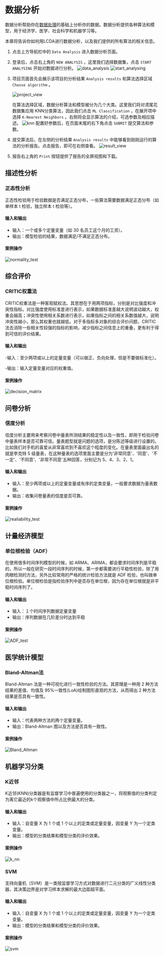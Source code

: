 # 数据分析

数据分析帮助你在[数据处理](./data-processing.md)的基础上分析你的数据。数据分析提供各种算法和模型，用于经济学、医学、社会科学和机器学习等。

本章将告诉你如何用LCDA进行数据分析，以及我们提供的所有算法的相关信息。

1. 点击上方导航栏中的 `Data Analysis` 进入数据分析页面。

2. 登录后，点击右上角的 `NEW ANALYSIS` ，这里我们选择数据集，点击 `START ANALYSING` 开始对数据进行分析。
![data_analysis](/images/data-analysis/data_analysis.png)
![start_analysing](/images/data-analysis/start_analysing.png)

3. 项目页面首先会展示该项目的分析结果 `Analysis results` 和算法选择区域 `Choose algorithm` 。

   ![project_view](/images/data-analysis/project_view.png)

   在算法选择区域，数据分析算法和模型被分为几个大类。这里我们将对鸢尾花数据集应用 KNN分类算法，因此我们点击 `ML Classification` ，在展开项中选择 `K-Nearest Neighbors` 。右侧将会显示算法的介绍，可选参数及相应描述。
   ![knn](/images/data-analysis/knn.png)
   配置好参数后，在页面末尾的右下角点击 `SUBMIT` 提交算法和参数。

4. 提交算法后，在左侧的分析结果 `Analysis results` 中能够看到刚刚运行的算法的分析报告。点击报告，即可在右侧查看。
   ![result_view](/images/data-analysis/result_view.png)

5. 报告右上角的 `Print` 按钮提供了报告的全屏视图和下载。

   

## 描述性分析

### 正态性分析

正态性检验用于检验数据是否满足正态分布，一些算法需要数据满足正态分布（如单样本 t 检验，独立样本 t 检验等）。

#### 输入和输出

- 输入：一个或多个定量变量（如 30 名员工这个月的工资）。
- 输出：模型检验的结果，数据满足/不满足正态分布。

#### 案例操作

   ![normality_test](/images/data-analysis/normality_test.png)


## 综合评价

### CRITIC权重法

CRITIC权重法是一种客观赋权法。其思想在于用两项指标，分别是对比强度和冲突性指标。对比强度使用标准差进行表示，如果数据标准差越大说明波动越大，权重会越高；冲突性使用相关系数进行表示，如果指标之间的相关系数值越大，说明冲突性越小，那么其权重也就越低。对于多指标多对象的综合评价问题，CRITIC法去消除一些相关性较强的指标的影响，减少指标之间信息上的重叠，更有利于得到可信的评价结果。

#### 输入和输出
-输入：至少两项或以上的定量变量（可以做正、负向处理，但是不要做标准化）。

-输出：输入定量变量对应的权重值。

#### 案例操作

   ![decision_matrix](/images/data-analysis/decision_matrix.png)


## 问卷分析

### 信度分析

信度分析主要用来考察问卷中量表所测结果的稳定性以及一致性，即用于检验问卷中量表样本是否可靠可信。量表题型就是问题的选项，是分陈述等级进行设置的。比如我们对手机的喜爱从非常喜欢到不喜欢这个程度的变化。在量表里面最出名的就是李克特 5 级量表，在这种量表的选项里面主要是分为'非常同意'、'同意'、'不一定'、'不同意'、'非常不同意'五种回答，分别记为 5、4、3、2、1。

#### 输入和输出

- 输入：至少两项或以上的定量变量或有序的定类变量，一般要求数据为量表数据。
- 输出：收集问卷量表的信度是否可靠。

#### 案例操作

   ![realiability_test](/images/data-analysis/realiability_test.png)

## 计量经济模型

### 单位根检验（ADF）

在使用很多时间序列模型的时候，如 ARMA、ARIMA，都会要求时间序列是平稳的，所以一般在研究一段时间序列的时候，第一步都需要进行平稳性检验，除了用肉眼检测的方法，另外比较常用的严格的统计检验方法就是 ADF 检验，也叫做单位根检验。单位根检验是指检验序列中是否存在单位根，因为存在单位根就是非平稳时间序列了。

#### 输入和输出

- 输入：１个时间序列数据定量变量
- 输出：序列数据在几阶差分时达到平稳

#### 案例操作

   ![ADF_test](/images/data-analysis/ADF_test.png)

## 医学统计模型

### Bland-Altman法

Bland-Altman 法是一种可视化进行一致性检验的方法。其原理是一种用 2 种方法结果的差值、均值及 95%一致性(LoA)绘制图形直观的方法，从而得出 2 种方法结果是否具有一致性。

#### 输入和输出

- 输入：代表两种方法的两个定量变量。
- 输出：Bland-Altman 图以及方法是否具有一致性。


#### 案例操作

   ![Bland_Altman](/images/data-analysis/Bland_Altman.png)

## 机器学习分类

### K近邻

K近邻(KNN)分类器是有监督学习中普遍使用的分类器之一，将观察值的分类判定为离它最近的k个观察值中所占比例最大的分类。

#### 输入和输出

- 输入：自变量 X 为 1 个或 1 个以上的定类或定量变量，因变量 Y 为一个定类变量。
- 输出：模型的分类结果和模型分类的评价效果。

#### 案例操作

   ![k_nn](/images/data-analysis/k_nn.png)

### SVM

支持向量机（SVM）是一类按监督学习方式对数据进行二元分类的广义线性分类器，其决策边界是对学习样本求解的最大边距超平面。

#### 输入和输出

- 输入：自变量 X 为 1 个或 1 个以上的定类或定量变量，因变量 Y 为一个定类变量。
- 输出：模型的分类结果和模型分类的评价效果。

#### 案例操作

   ![svm](/images/data-analysis/svm.png)
